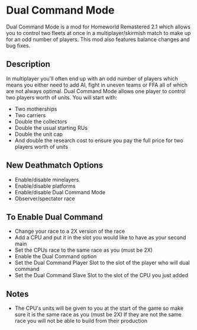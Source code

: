 # Dual Command Mode
Dual Command Mode is a mod for Homeworld Remastered 2.1 which allows you to control two fleets at once in a multiplayer/skirmish match to make up for an odd number of players. This mod also features balance changes and bug fixes.

## Description
In multiplayer you'll often end up with an odd number of players which means you either need to add AI, fight in uneven teams or FFA all of which are not always optimal. 
Dual Command Mode allows one player to control two players worth of units. You will start with:
- Two motherships
- Two carriers
- Double the collectors
- Double the usual starting RUs
- Double the unit cap
- And double the research cost to ensure you pay the full price for two players worth of units

## New Deathmatch Options
- Enable/disable minelayers
- Enable/disable platforms
- Enable/disable Dual Command Mode
- Observer/spectator race

## To Enable Dual Command
- Change your race to a 2X version of the race
- Add a CPU and put it in the slot you would like to have as your second main
- Set the CPUs race to the same race as you (must be 2X)
- Enable the Dual Command option
- Set the Dual Command Player Slot to the slot of the player who will dual command
- Set the Dual Command Slave Slot to the slot of the CPU you just added

## Notes
- The CPU's units will be given to you at the start of the game so make sure it is the same race as you (must be 2X)
If they are not the same race you will not be able to build from their production
